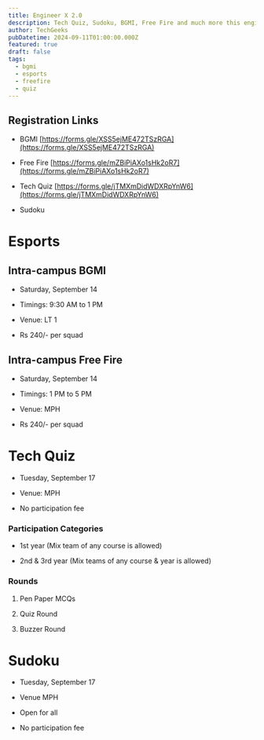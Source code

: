 ```yaml
---
title: Engineer X 2.0
description: Tech Quiz, Sudoku, BGMI, Free Fire and much more this engineers' day 2024
author: TechGeeks
pubDatetime: 2024-09-11T01:00:00.000Z
featured: true
draft: false
tags:
  - bgmi
  - esports
  - freefire
  - quiz
---
```

## Registration Links

*   BGMI [https://forms.gle/XSS5ejME472TSzRGA](https://forms.gle/XSS5ejME472TSzRGA)
    
*   Free Fire [https://forms.gle/mZBiPiAXo1sHk2oR7](https://forms.gle/mZBiPiAXo1sHk2oR7)
    
*   Tech Quiz [https://forms.gle/jTMXmDidWDXRpYnW6](https://forms.gle/jTMXmDidWDXRpYnW6)
    
*   Sudoku
    

# Esports

## Intra-campus BGMI

*   Saturday, September 14
    
*   Timings: 9:30 AM to 1 PM
    
*   Venue: LT 1
    
*   Rs 240/- per squad
    

## Intra-campus Free Fire

*   Saturday, September 14
    
*   Timings: 1 PM to 5 PM
    
*   Venue: MPH
    
*   Rs 240/- per squad
    

# Tech Quiz

*   Tuesday, September 17
    
*   Venue: MPH
    
*   No participation fee
    

### Participation Categories

*   1st year (Mix team of any course is allowed)
    
*   2nd & 3rd year (Mix teams of any course & year is allowed)
    

### Rounds

1.  Pen Paper MCQs
    
2.  Quiz Round
    
3.  Buzzer Round
    

# Sudoku

*   Tuesday, September 17
    
*   Venue MPH
    
*   Open for all
    
*   No participation fee